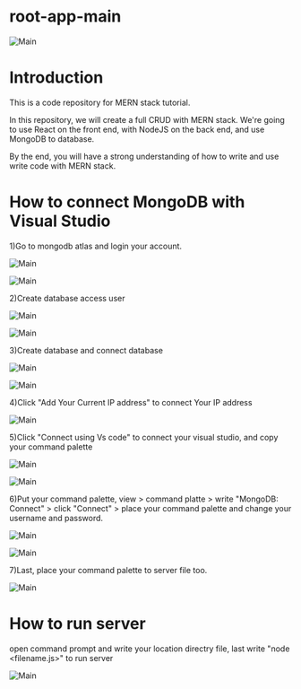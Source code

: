 # root-app-main

![Main](/client/src/assets/readme/Main.png "Optional title")

# Introduction

This is a code repository for MERN stack tutorial.

In this repository, we will create a full CRUD with MERN stack. We're going to use React on the front end, with NodeJS on the back end, and
use MongoDB to database.

By the end, you will have a strong understanding of how to write and 
use write code with MERN stack.

# How to connect MongoDB with Visual Studio

1)Go to mongodb atlas and login your account.

![Main](/client/src/assets/readme/Mongodb.png "Optional title")

![Main](/client/src/assets/readme/mongo-login.png "Optional title")

2)Create database access user

![Main](/client/src/assets/readme/data-access2.PNG "Optional title")

![Main](/client/src/assets/readme/mongo-menu.PNG "Optional title")

3)Create database and connect database

![Main](/client/src/assets/readme/Screenshot%202022-09-16%20at%2015-41-31%20Database%20Deployments%20Cloud%20MongoDB%20Cloud.png "Optional title")

![Main](/client/src/assets/readme/data-access2.PNG "Optional title")

4)Click "Add Your Current IP address" to connect Your IP address

![Main](/client/src/assets/readme/Screenshot%202022-09-16%20at%2015-47-11%20Database%20Deployments%20Cloud%20MongoDB%20Cloud.png "Optional title")

5)Click "Connect using Vs code" to connect your visual studio,
and copy your command palette

![Main](/client/src/assets/readme/mongo-connect.png "Optional title")

![Main](/client/src/assets/readme/Screenshot%202022-09-16%20at%2015-52-20%20Database%20Deployments%20Cloud%20MongoDB%20Cloud.png "Optional title")


6)Put your command palette, view > command platte > write "MongoDB: Connect" > click "Connect" > place your command palette and change your username and password.

![Main](/client/src/assets/readme/Mongo3.PNG "Optional title")

![Main](/client/src/assets/readme/Put.PNG "Optional title")

7)Last, place your command palette to server file too.

![Main](/client/src/assets/readme/Connect-Mongodb44.PNG "Optional title")

# How to run server

open command prompt and write your location directry file,
last write "node <filename.js>" to run server

![Main](/client/src/assets/readme/Capture.PNG "Optional title")

